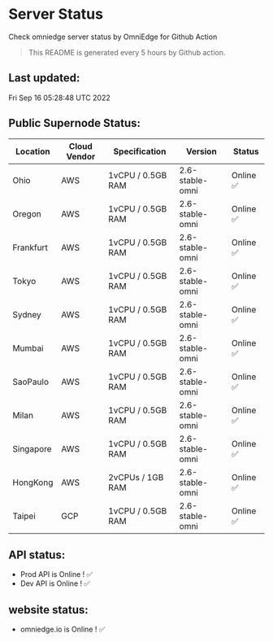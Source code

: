 # Server Status
Check omniedge server status by OmniEdge for Github Action
> This README is generated every 5 hours by Github action.
## Last updated:
Fri Sep 16 05:28:48 UTC 2022
## Public Supernode Status: 
|Location|Cloud Vendor|Specification|Version|**Status**|
|--|--|--|--|--|
|Ohio|AWS|1vCPU / 0.5GB RAM|	2.6-stable-omni|Online :white_check_mark:|
|Oregon|AWS|1vCPU / 0.5GB RAM|	2.6-stable-omni|Online :white_check_mark:|
|Frankfurt|AWS|1vCPU / 0.5GB RAM|	2.6-stable-omni|Online :white_check_mark:|
|Tokyo|AWS|1vCPU / 0.5GB RAM|	2.6-stable-omni|Online :white_check_mark:|
|Sydney|AWS|1vCPU / 0.5GB RAM|	2.6-stable-omni|Online :white_check_mark:|
|Mumbai|AWS|1vCPU / 0.5GB RAM|	2.6-stable-omni|Online :white_check_mark:|
|SaoPaulo|AWS|1vCPU / 0.5GB RAM|	2.6-stable-omni|Online :white_check_mark:|
|Milan|AWS|1vCPU / 0.5GB RAM|	2.6-stable-omni|Online :white_check_mark:|
|Singapore|AWS|1vCPU / 0.5GB RAM|	2.6-stable-omni|Online :white_check_mark:|
|HongKong|AWS|2vCPUs / 1GB RAM|	2.6-stable-omni|Online :white_check_mark:|
|Taipei|GCP|1vCPU / 0.5GB RAM|	2.6-stable-omni|Online :white_check_mark:|
## API status: 
 - Prod API is Online  ! :white_check_mark:
 - Dev API is Online  ! :white_check_mark:
## website status: 
 - omniedge.io is Online ! :white_check_mark:
